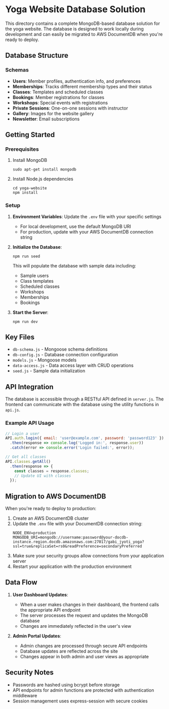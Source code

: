 # Yoga Website Database Solution

This directory contains a complete MongoDB-based database solution for the yoga website. The database is designed to work locally during development and can easily be migrated to AWS DocumentDB when you're ready to deploy.

## Database Structure

### Schemas
- **Users**: Member profiles, authentication info, and preferences
- **Memberships**: Tracks different membership types and their status
- **Classes**: Templates and scheduled classes
- **Bookings**: Member registrations for classes
- **Workshops**: Special events with registrations
- **Private Sessions**: One-on-one sessions with instructor
- **Gallery**: Images for the website gallery
- **Newsletter**: Email subscriptions

## Getting Started

### Prerequisites
1. Install MongoDB
   ```
   sudo apt-get install mongodb
   ```
2. Install Node.js dependencies
   ```
   cd yoga-website
   npm install
   ```

### Setup
1. **Environment Variables**: Update the `.env` file with your specific settings
   - For local development, use the default MongoDB URI
   - For production, update with your AWS DocumentDB connection string

2. **Initialize the Database**:
   ```
   npm run seed
   ```
   This will populate the database with sample data including:
   - Sample users
   - Class templates
   - Scheduled classes
   - Workshops
   - Memberships
   - Bookings

3. **Start the Server**:
   ```
   npm run dev
   ```

## Key Files

- `db-schema.js` - Mongoose schema definitions
- `db-config.js` - Database connection configuration
- `models.js` - Mongoose models
- `data-access.js` - Data access layer with CRUD operations
- `seed.js` - Sample data initialization

## API Integration

The database is accessible through a RESTful API defined in `server.js`. The frontend can communicate with the database using the utility functions in `api.js`.

### Example API Usage

```javascript
// Login a user
API.auth.login({ email: 'user@example.com', password: 'password123' })
  .then(response => console.log('Logged in:', response.user))
  .catch(error => console.error('Login failed:', error));

// Get all classes
API.classes.getAll()
  .then(response => {
    const classes = response.classes;
    // Update UI with classes
  });
```

## Migration to AWS DocumentDB

When you're ready to deploy to production:

1. Create an AWS DocumentDB cluster
2. Update the `.env` file with your DocumentDB connection string:
   ```
   NODE_ENV=production
   MONGODB_URI=mongodb://username:password@your-docdb-instance.region.docdb.amazonaws.com:27017/gabi_jyoti_yoga?ssl=true&replicaSet=rs0&readPreference=secondaryPreferred
   ```
3. Make sure your security groups allow connections from your application server
4. Restart your application with the production environment

## Data Flow

1. **User Dashboard Updates**:
   - When a user makes changes in their dashboard, the frontend calls the appropriate API endpoint
   - The server processes the request and updates the MongoDB database
   - Changes are immediately reflected in the user's view

2. **Admin Portal Updates**:
   - Admin changes are processed through secure API endpoints
   - Database updates are reflected across the site
   - Changes appear in both admin and user views as appropriate

## Security Notes

- Passwords are hashed using bcrypt before storage
- API endpoints for admin functions are protected with authentication middleware
- Session management uses express-session with secure cookies
